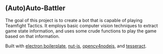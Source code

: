 ## (Auto)Auto-Battler

The goal of this project is to create a bot that is capable of playing Teamfight Tactics. It employs basic computer vision techniques to extract game state information, and uses some crude functions to play the game based on that information. 

Built with [electron boilerplate](https://github.com/szwacz/electron-boilerplate), [nut-js](https://github.com/nut-tree/nut.js), [opencv4nodejs](https://github.com/justadudewhohacks/opencv4nodejs), and [tesseract](https://github.com/naptha/tesseract.js?ref=devawesome.io).
